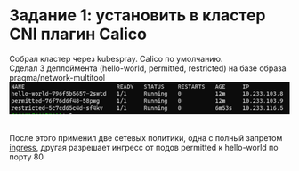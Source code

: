 # Задание 1: установить в кластер CNI плагин Calico

Собрал кластер через kubespray. Calico по умолчанию.
<br> Cделал 3 деплоймента (hello-world, permitted, restricted) на базе образа praqma/network-multitool
![pods](pods.png)

<br> После этого применил две сетевых политики, одна с полный запретом [ingress](default.yaml), другая разрешает ингресс от подов permitted к hello-world по порту 80

